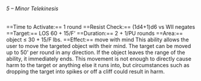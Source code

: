 ###### 5 – Minor Telekinesis
==Time to Activate:== 1 round
==Resist Check:== (1d4+1)d6 vs WIl negates
==Target:== LOS 60 + 15/F’
==Duration:== 2 + 1/PU rounds
==Area:== object ≤ 30 + 15/F lbs.
==Effect:== move with mind
This ability allows the user to move the targeted object with their mind. The target can be moved up to 50' per round in any direction. If the object leaves the range of the ability, it immediately ends. This movement is not enough to directly cause harm to the target or anything else it runs into, but circumstances such as dropping the target into spikes or off a cliff could result in harm.
